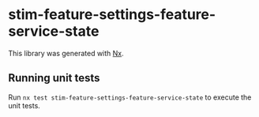 # stim-feature-settings-feature-service-state

This library was generated with [Nx](https://nx.dev).

## Running unit tests

Run `nx test stim-feature-settings-feature-service-state` to execute the unit tests.
